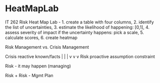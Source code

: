 # HeatMapLab
IT 262 Risk Heat Map Lab - 1. create a table with four columns, 2. identify the list of uncertainties, 3. estimate the likelihood of happening: [0,1], 4. assess severity of impact if the uncertainty happens: pick a scale, 5. calculate scores, 6. create heatmap


Risk Management
      vs.
Crisis Management

Crisis  reactive    known/facts
  |         |            |
  v         v            v
Risk    proactive   assumption constraint

Risk - it may happen (managing)

Risk + Risk
     - Mgmt Plan
